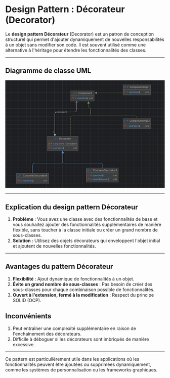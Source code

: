 # Design Pattern : Décorateur (Decorator)

Le **design pattern Décorateur** (Decorator) est un patron de conception structurel qui permet d'ajouter dynamiquement 
de nouvelles responsabilités à un objet sans modifier son code. Il est souvent utilisé comme une alternative à l'héritage
pour étendre les fonctionnalités des classes.

---

## Diagramme de classe UML

![decorator](Capture/img.png)

---

## Explication du design pattern Décorateur

1. **Problème** : Vous avez une classe avec des fonctionnalités de base et vous souhaitez ajouter des fonctionnalités supplémentaires de manière flexible, sans toucher à la classe initiale ou créer un grand nombre de sous-classes.
2. **Solution** : Utilisez des objets décorateurs qui enveloppent l'objet initial et ajoutent de nouvelles fonctionnalités.

---

## Avantages du pattern Décorateur

1. **Flexibilité** : Ajout dynamique de fonctionnalités à un objet.
2. **Évite un grand nombre de sous-classes** : Pas besoin de créer des sous-classes pour chaque combinaison possible de fonctionnalités.
3. **Ouvert à l'extension, fermé à la modification** : Respect du principe SOLID (OCP).

## Inconvénients

1. Peut entraîner une complexité supplémentaire en raison de l'enchaînement des décorateurs.
2. Difficile à déboguer si les décorateurs sont imbriqués de manière excessive.

---

Ce pattern est particulièrement utile dans les applications où les fonctionnalités peuvent être ajoutées 
ou supprimées dynamiquement, comme les systèmes de personnalisation ou les frameworks graphiques.
